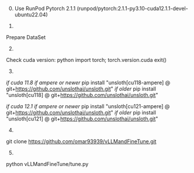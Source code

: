 0. Use RunPod Pytorch 2.1.1 (runpod/pytorch:2.1.1-py3.10-cuda12.1.1-devel-ubuntu22.04)

1. 
Prepare DataSet

2. 
Check cuda version:
  python
  import torch; torch.version.cuda
  exit()

3. 
  *if cuda 11.8*
  *if ampere or newer*
  pip install "unsloth[cu118-ampere] @ git+https://github.com/unslothai/unsloth.git"
  *if older*
  pip install "unsloth[cu118] @ git+https://github.com/unslothai/unsloth.git"

  *if cuda 12.1*
  *if ampere or newer*
  pip install "unsloth[cu121-ampere] @ git+https://github.com/unslothai/unsloth.git"
  *if older*
  pip install "unsloth[cu121] @ git+https://github.com/unslothai/unsloth.git"

4. 
  git clone https://github.com/omar93939/vLLMandFineTune.git

5. 
  python vLLMandFineTune/tune.py